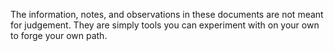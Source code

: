 The information, notes, and observations in these documents are not meant for judgement. They are simply tools you can experiment with on your own to forge your own path. 